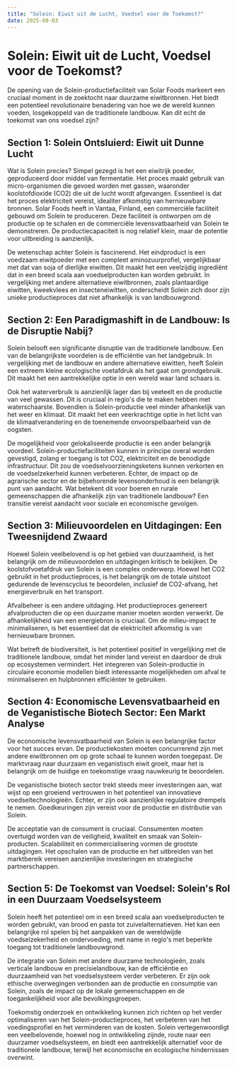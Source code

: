 ```yaml
---
title: "Solein: Eiwit uit de Lucht, Voedsel voor de Toekomst?"
date: 2025-08-03
---
```


# Solein: Eiwit uit de Lucht, Voedsel voor de Toekomst?

De opening van de Solein-productiefaciliteit van Solar Foods markeert een cruciaal moment in de zoektocht naar duurzame eiwitbronnen. Het biedt een potentieel revolutionaire benadering van hoe we de wereld kunnen voeden, losgekoppeld van de traditionele landbouw. Kan dit echt de toekomst van ons voedsel zijn?

## Section 1: Solein Ontsluierd: Eiwit uit Dunne Lucht

Wat is Solein precies? Simpel gezegd is het een eiwitrijk poeder, geproduceerd door middel van fermentatie. Het proces maakt gebruik van micro-organismen die gevoed worden met gassen, waaronder koolstofdioxide (CO2) die uit de lucht wordt afgevangen. Essentieel is dat het proces elektriciteit vereist, idealiter afkomstig van hernieuwbare bronnen. Solar Foods heeft in Vantaa, Finland, een commerciële faciliteit gebouwd om Solein te produceren. Deze faciliteit is ontworpen om de productie op te schalen en de commerciële levensvatbaarheid van Solein te demonstreren. De productiecapaciteit is nog relatief klein, maar de potentie voor uitbreiding is aanzienlijk.

De wetenschap achter Solein is fascinerend. Het eindproduct is een voedzaam eiwitpoeder met een compleet aminozuurprofiel, vergelijkbaar met dat van soja of dierlijke eiwitten. Dit maakt het een veelzijdig ingrediënt dat in een breed scala aan voedselproducten kan worden gebruikt. In vergelijking met andere alternatieve eiwitbronnen, zoals plantaardige eiwitten, kweekvlees en insecteneiwitten, onderscheidt Solein zich door zijn unieke productieproces dat niet afhankelijk is van landbouwgrond.

## Section 2: Een Paradigmashift in de Landbouw: Is de Disruptie Nabij?

Solein belooft een significante disruptie van de traditionele landbouw. Een van de belangrijkste voordelen is de efficiëntie van het landgebruik. In vergelijking met de landbouw en andere alternatieve eiwitten, heeft Solein een extreem kleine ecologische voetafdruk als het gaat om grondgebruik. Dit maakt het een aantrekkelijke optie in een wereld waar land schaars is.

Ook het waterverbruik is aanzienlijk lager dan bij veeteelt en de productie van veel gewassen. Dit is cruciaal in regio's die te maken hebben met waterschaarste. Bovendien is Solein-productie veel minder afhankelijk van het weer en klimaat. Dit maakt het een veerkrachtige optie in het licht van de klimaatverandering en de toenemende onvoorspelbaarheid van de oogsten.

De mogelijkheid voor gelokaliseerde productie is een ander belangrijk voordeel. Solein-productiefaciliteiten kunnen in principe overal worden gevestigd, zolang er toegang is tot CO2, elektriciteit en de benodigde infrastructuur. Dit zou de voedselvoorzieningsketens kunnen verkorten en de voedselzekerheid kunnen verbeteren. Echter, de impact op de agrarische sector en de bijbehorende levensonderhoud is een belangrijk punt van aandacht. Wat betekent dit voor boeren en rurale gemeenschappen die afhankelijk zijn van traditionele landbouw? Een transitie vereist aandacht voor sociale en economische gevolgen.

## Section 3: Milieuvoordelen en Uitdagingen: Een Tweesnijdend Zwaard

Hoewel Solein veelbelovend is op het gebied van duurzaamheid, is het belangrijk om de milieuvoordelen en uitdagingen kritisch te bekijken. De koolstofvoetafdruk van Solein is een complex onderwerp. Hoewel het CO2 gebruikt in het productieproces, is het belangrijk om de totale uitstoot gedurende de levenscyclus te beoordelen, inclusief de CO2-afvang, het energieverbruik en het transport.

Afvalbeheer is een andere uitdaging. Het productieproces genereert afvalproducten die op een duurzame manier moeten worden verwerkt. De afhankelijkheid van een energiebron is cruciaal. Om de milieu-impact te minimaliseren, is het essentieel dat de elektriciteit afkomstig is van hernieuwbare bronnen.

Wat betreft de biodiversiteit, is het potentieel positief in vergelijking met de traditionele landbouw, omdat het minder land vereist en daardoor de druk op ecosystemen vermindert. Het integreren van Solein-productie in circulaire economie modellen biedt interessante mogelijkheden om afval te minimaliseren en hulpbronnen efficiënter te gebruiken.

## Section 4: Economische Levensvatbaarheid en de Veganistische Biotech Sector: Een Markt Analyse

De economische levensvatbaarheid van Solein is een belangrijke factor voor het succes ervan. De productiekosten moeten concurrerend zijn met andere eiwitbronnen om op grote schaal te kunnen worden toegepast. De marktvraag naar duurzaam en veganistisch eiwit groeit, maar het is belangrijk om de huidige en toekomstige vraag nauwkeurig te beoordelen.

De veganistische biotech sector trekt steeds meer investeringen aan, wat wijst op een groeiend vertrouwen in het potentieel van innovatieve voedseltechnologieën. Echter, er zijn ook aanzienlijke regulatoire drempels te nemen. Goedkeuringen zijn vereist voor de productie en distributie van Solein.

De acceptatie van de consument is cruciaal. Consumenten moeten overtuigd worden van de veiligheid, kwaliteit en smaak van Solein-producten. Scalabiliteit en commercialisering vormen de grootste uitdagingen. Het opschalen van de productie en het uitbreiden van het marktbereik vereisen aanzienlijke investeringen en strategische partnerschappen.

## Section 5: De Toekomst van Voedsel: Solein's Rol in een Duurzaam Voedselsysteem

Solein heeft het potentieel om in een breed scala aan voedselproducten te worden gebruikt, van brood en pasta tot zuivelalternatieven. Het kan een belangrijke rol spelen bij het aanpakken van de wereldwijde voedselzekerheid en ondervoeding, met name in regio's met beperkte toegang tot traditionele landbouwgrond.

De integratie van Solein met andere duurzame technologieën, zoals verticale landbouw en precisielandbouw, kan de efficiëntie en duurzaamheid van het voedselsysteem verder verbeteren. Er zijn ook ethische overwegingen verbonden aan de productie en consumptie van Solein, zoals de impact op de lokale gemeenschappen en de toegankelijkheid voor alle bevolkingsgroepen.

Toekomstig onderzoek en ontwikkeling kunnen zich richten op het verder optimaliseren van het Solein-productieproces, het verbeteren van het voedingsprofiel en het verminderen van de kosten. Solein vertegenwoordigt een veelbelovende, hoewel nog in ontwikkeling zijnde, route naar een duurzamer voedselsysteem, en biedt een aantrekkelijk alternatief voor de traditionele landbouw, terwijl het economische en ecologische hindernissen overwint.